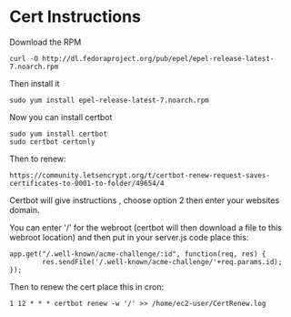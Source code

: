 # Cert Instructions

Download the RPM

	curl -O http://dl.fedoraproject.org/pub/epel/epel-release-latest-7.noarch.rpm

Then install it

	sudo yum install epel-release-latest-7.noarch.rpm
	
Now you can install certbot

	sudo yum install certbot
	sudo certbot certonly

Then to renew: 
	
	https://community.letsencrypt.org/t/certbot-renew-request-saves-certificates-to-0001-to-folder/49654/4
	
Certbot will give instructions , choose option 2 then enter your websites domain. 

You can enter '/' for the webroot (certbot will then download a file to this webroot location) and then put in your server.js code place this: 

```
app.get("/.well-known/acme-challenge/:id", function(req, res) {
        res.sendFile('/.well-known/acme-challenge/'+req.params.id);
});
```

Then to renew the cert place this in cron: 

```
1 12 * * * certbot renew -w '/' >> /home/ec2-user/CertRenew.log
```
